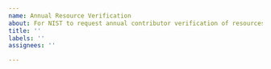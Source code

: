 ```yaml
---
name: Annual Resource Verification
about: For NIST to request annual contributor verification of resources.
title: ''
labels: ''
assignees: ''

---
```

